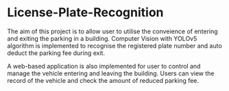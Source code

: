 # License-Plate-Recognition

The aim of this project is to allow user to utilise the conveience of entering and exiting the parking in a building. Computer Vision with YOLOv5 algorithm is implemented to recognise the registered plate number and auto deduct the parking fee during exit. 

A web-based application is also implemented for user to control and manage the vehicle entering and leaving the building. Users can view the record of the vehicle and check the amount of reduced parking fee.
